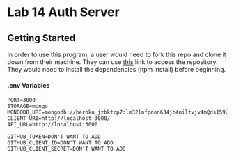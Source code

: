 # Lab 14 Auth Server

## Getting Started

In order to use this program, a user would need to fork this repo and clone it down from their machine. They can use [this](https://github.com/ashley-breunich/auth-server) link to access the repository. They would need to install the dependencies (npm install) before beginning. 


#### .env Variables
```
PORT=3000
STORAGE=mongo
MONGODB_URI=mongodb://heroku_jzbktcp7:lm32lnfpdon634jb4niltvjv4m@ds159263.mlab.com:59263/heroku_jzbktcp7
CLIENT_URI=http://localhost:3000/
API_URL=http://localhost:3000

GITHUB_TOKEN=DON'T WANT TO ADD
GITHUB_CLIENT_ID=DON'T WANT TO ADD
GITHUB_CLIENT_SECRET=DON'T WANT TO ADD
```
